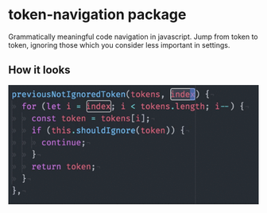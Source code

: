 # token-navigation package

Grammatically meaningful code navigation in javascript. Jump from token to token, ignoring those which you consider less important in settings.

## How it looks
![](https://raw.githubusercontent.com/germtb/gifs/master/token-navigation.gif)
